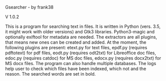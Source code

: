 Gsearcher - by frank38

V 1.0.2

This is a program for searching text in files.
It is written in Python (vers. 3.5, it might work with older versions) 
and Gtk3 libraries. Python3-magic and optionally exiftool for metadata 
are needed.
The extractors are all plugins, that means new ones can be created and 
added. At the moment, the following plugins are present: etext.py for 
text files, epdf.py (requires pdftotext) for pdf files, eodt.py (requires odt2txt) 
for Libreoffice doc files, edoc.py (requires catdoc) for MS doc files, 
edocx.py (requires docx2txt) for MS docx files.
The program can also handle multiple databases.
The logs help user to check which files have been indexed, which not and the reason.
The searched words are set in bold.
